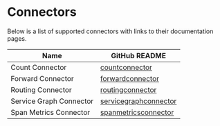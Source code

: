 # Connectors

Below is a list of supported connectors with links to their documentation pages.

| Name                    | GitHub README                                                                                                                                      |
| ----------------------- | -------------------------------------------------------------------------------------------------------------------------------------------------- |
| Count Connector         | [countconnector](https://github.com/open-telemetry/opentelemetry-collector-contrib/blob/v0.121.0/connector/countconnector/README.md)               |
| Forward Connector       | [forwardconnector](https://github.com/open-telemetry/opentelemetry-collector/blob/v0.121.0/connector/forwardconnector/README.md)                   |
| Routing Connector       | [routingconnector](https://github.com/open-telemetry/opentelemetry-collector-contrib/blob/v0.121.0/connector/routingconnector/README.md)           |
| Service Graph Connector | [servicegraphconnector](https://github.com/open-telemetry/opentelemetry-collector-contrib/blob/v0.121.0/connector/servicegraphconnector/README.md) |
| Span Metrics Connector  | [spanmetricsconnector](https://github.com/open-telemetry/opentelemetry-collector-contrib/blob/v0.121.0/connector/spanmetricsconnector/README.md)   |
